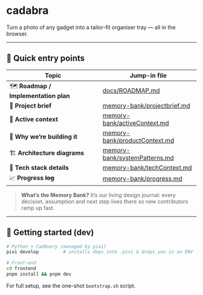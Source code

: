 <!-- SPDX-License-Identifier: Apache-2.0 -->
# cadabra

Turn a photo of any gadget into a tailor-fit organiser tray — all in the browser.

---

## 🔑 Quick entry points

| Topic                               | Jump-in file                                                   |
| ----------------------------------- | -------------------------------------------------------------- |
| 🗺️ **Roadmap / Implementation plan** | [docs/ROADMAP.md](docs/ROADMAP.md)                             |
| 📝 **Project brief**                 | [memory-bank/projectbrief.md](memory-bank/projectbrief.md)     |
| 🎯 **Active context**                | [memory-bank/activeContext.md](memory-bank/activeContext.md)   |
| 🤔 **Why we’re building it**         | [memory-bank/productContext.md](memory-bank/productContext.md) |
| 🏗️ **Architecture diagrams**         | [memory-bank/systemPatterns.md](memory-bank/systemPatterns.md) |
| 🔧 **Tech stack details**            | [memory-bank/techContext.md](memory-bank/techContext.md)       |
| 📈 **Progress ~~log~~**              | [memory-bank/progress.md](memory-bank/progress.md)             |

> **What’s the Memory Bank?**
> It’s our living design journal: every decision, assumption and next step lives there so new contributors ramp up fast.

---

## 🚀 Getting started (dev)

```bash
# Python + CadQuery (managed by pixi)
pixi develop         # installs deps into .pixi & drops you in an ENV

# Front-end
cd frontend
pnpm install && pnpm dev
````

For full setup, see the one-shot `bootstrap.sh` script.
